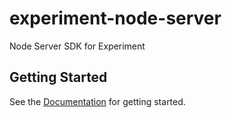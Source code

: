 # experiment-node-server
Node Server SDK for Experiment

## Getting Started

See the [Documentation](https://amplitude-lab.readme.io/docs/javascript-server-sdk) for getting started.